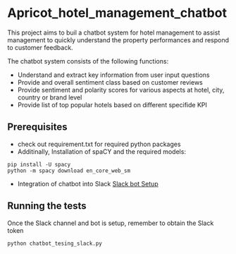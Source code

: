 # Apricot_hotel_management_chatbot

This project aims to buil a chatbot system for hotel management to assist management to quickly understand the property performances and respond to customer feedback. 

The chatbot system consists of the following functions:
* Understand and extract key information from user input questions
* Provide and overall sentiment class based on customer reviews
* Provide sentiment and polarity scores for various aspects at hotel, city, country or brand level
* Provide list of top popular hotels based on different specifide KPI


## Prerequisites

* check out requirement.txt for required python packages
* Additinally, Installation of spaCY and the required models:
```
pip install -U spacy
python -m spacy download en_core_web_sm
```
* Integration of chatbot into Slack [Slack bot Setup](https://medium.com/nerd-for-tech/how-to-make-a-slack-bot-in-python-using-slacks-rtm-api-335b393563cd) 

## Running the tests

Once the Slack channel and bot is setup, remember to obtain the Slack token
```
python chatbot_tesing_slack.py
```
